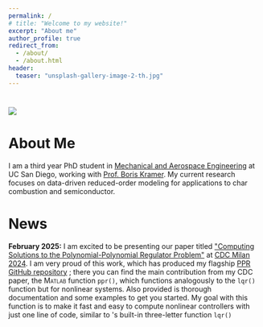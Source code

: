 ```yaml
---
permalink: /
# title: "Welcome to my website!"
excerpt: "About me"
author_profile: true
redirect_from: 
  - /about/
  - /about.html
header:
  teaser: "unsplash-gallery-image-2-th.jpg"
---
```


# ![](/images/giesel.jpg)

About Me
======

I am a third year PhD student in [Mechanical and Aerospace Engineering](https://mae.ucsd.edu/) at UC San Diego, working with [Prof. Boris Kramer](http://kramer.ucsd.edu/index.html). My current research focuses on data-driven reduced-order modeling for applications to char combustion and semiconductor. 



News
======
**February 2025:** I am excited to be presenting our paper titled ["Computing Solutions to the Polynomial-Polynomial Regulator Problem"](https://arxiv.org/abs/2410.22291) at [CDC Milan 2024](https://cdc2024.ieeecss.org/). I am very proud of this work, which has produced my flagship [PPR GitHub repository](https://github.com/hyeonghun1/PPR) ; there you can find the main contribution from my CDC paper, the <span style="font-variant:small-caps;">Matlab</span> function `ppr()`, which functions analogously to the `lqr()` function but for nonlinear systems. Also provided is thorough documentation and some examples to get you started. My goal with this function is to make it fast and easy to compute nonlinear controllers with just one line of code, similar to <span style="font-variant:small-caps;"></span>'s built-in three-letter function `lqr()`